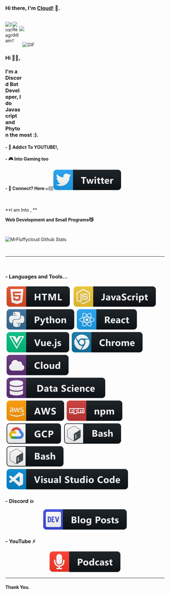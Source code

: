 ### Hi there, I'm [Cloud!](https://discord.gg/dZdXwsH) 👋. 

<br/>













<a href="https:https://instagram.com/smthin._.xo?igshid=9p3rtxczfmc7">

  <img align="left" alt="Instagram" width="22px" src="https://cdn.jsdelivr.net/npm/simple-icons@v3/icons/instagram.svg" />

</a>

<a href="https://www.reddit.com/u/MrFluffycloud_Music?utm_medium=android_app&utm_source=share">

  <img align="left" alt=" Reddit" width="22px" src="https://cdn.jsdelivr.net/npm/simple-icons@v3/icons/reddit.svg" />

</a>

![](https://visitor-badge.glitch.me/badge?page_id=8bithemant.8bithemant)

<br />

<img align="right" height="270px" width="450px" alt="GIF" src="https://media.giphy.com/media/paVD7uL8uz6us/giphy.gif" />

<br />

### Hi 🙋‍♂️,

### I'm a Discord Bot Developer, I do Javascript and Phyton the most :).



#### - 🤖 Addict To YOUTUBE!, 

#### - 🎮 Into Gaming too 

#### - 💬 Connect? Here 👉🏼[<img src="https://raw.githubusercontent.com/8bithemant/8bithemant/master/svg/social/twitter.svg" >](https://instagram.com/smthin._.xo?igshid=9p3rtxczfmc7)

<br />

**I am Into , **

**Web Development and Small Programs😼**

<br />

![MrFluffycloud Github Stats](https://github-readme-stats.vercel.app/api?username=MrFluffycloud&show_icons=true&title_color=fff&icon_color=79ff97&text_color=9f9f9f&bg_color=151515)

<br />

*************

<br />

### - Languages and Tools...

<p align="center">

 <img src="https://raw.githubusercontent.com/8bithemant/8bithemant/master/svg/dev/languages/html.svg" alt="Twitter" style="vertical-align:top; margin:4px"> <img src="https://raw.githubusercontent.com/8bithemant/8bithemant/master/svg/dev/languages/js.svg" alt="Twitter" style="vertical-align:top; margin:4px"><img src="https://raw.githubusercontent.com/8bithemant/8bithemant/master/svg/dev/languages/python.svg" alt="Twitter" style="vertical-align:top; margin:4px"><img src="https://raw.githubusercontent.com/8bithemant/8bithemant/master/svg/dev/frameworks/react.svg" alt="Twitter" style="vertical-align:top; margin:4px"><img src="https://raw.githubusercontent.com/8bithemant/8bithemant/master/svg/dev/frameworks/vue.svg" alt="Twitter" style="vertical-align:top; margin:4px"><img src="https://raw.githubusercontent.com/8bithemant/8bithemant/master/svg/dev/misc/chrome.svg" alt="Twitter" style="vertical-align:top; margin:4px"><img src="https://raw.githubusercontent.com/8bithemant/8bithemant/master/svg/dev/misc/cloud.svg" alt="Twitter" style="vertical-align:top; margin:4px"><img src="https://raw.githubusercontent.com/8bithemant/8bithemant/master/svg/dev/misc/datascience.svg" alt="Twitter" style="vertical-align:top; margin:4px"><img src="https://raw.githubusercontent.com/8bithemant/8bithemant/master/svg/dev/services/aws.svg" alt="Twitter" style="vertical-align:top; margin:4px"><img src="https://raw.githubusercontent.com/8bithemant/8bithemant/master/svg/dev/services/npm.svg" alt="Twitter" style="vertical-align:top; margin:4px"><img src="https://raw.githubusercontent.com/8bithemant/8bithemant/master/svg/dev/services/gcp.svg" alt="Twitter" style="vertical-align:top; margin:4px"><img src="https://raw.githubusercontent.com/8bithemant/8bithemant/master/svg/dev/tools/bash.svg" alt="Twitter" style="vertical-align:top; margin:4px"><img src="https://raw.githubusercontent.com/8bithemant/8bithemant/master/svg/dev/tools/bash.svg" alt="Twitter" style="vertical-align:top; margin:4px"><img src="https://raw.githubusercontent.com/8bithemant/8bithemant/master/svg/dev/tools/visualstudio_code.svg" alt="Twitter" style="vertical-align:top; margin:4px">

</p>

### - Discord 💥

<p align="center">
<a herf="https://discord.gg/dZdXwsH" >
<img src="https://raw.githubusercontent.com/8bithemant/8bithemant/master/svg/blogs/devto.svg"> 
</a>
</p>

### - YouTube ⚡️

<p align="center">

  <img src="https://raw.githubusercontent.com/8bithemant/8bithemant/master/svg/streaming/podcast.svg"> 

</p>

***********************************

#### Thank You.

<!--
**MrFluffycloud/MrFluffycloud** is a ✨ _special_ ✨ repository because its `README.md` (this file) appears on your GitHub profile.

Here are some ideas to get you started:

- 🔭 I’m currently working on ...
- 🌱 I’m currently learning ...
- 👯 I’m looking to collaborate on ...
- 🤔 I’m looking for help with ...
- 💬 Ask me about ...
- 📫 How to reach me: ...
- 😄 Pronouns: ...
- ⚡ Fun fact: ...
-->
